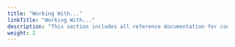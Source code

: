 ```yaml
---
title: "Working With..."
linkTitle: "Working With..."
description: "This section includes all reference documentation for concepts required to use Cortex Innovation."
weight: 2
---
```



